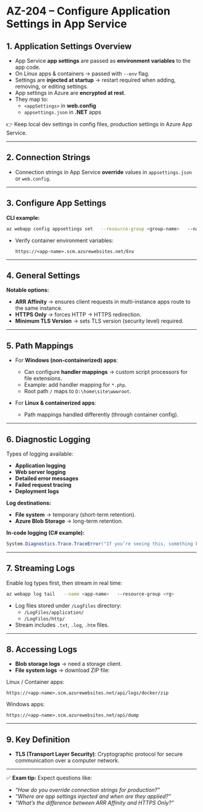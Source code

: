 # AZ-204 – Configure Application Settings in App Service

## 1. Application Settings Overview
- App Service **app settings** are passed as **environment variables** to the app code.
- On Linux apps & containers → passed with `--env` flag.
- Settings are **injected at startup** → restart required when adding, removing, or editing settings.
- App settings in Azure are **encrypted at rest**.
- They map to:
  - `<appSettings>` in **web.config**
  - `appsettings.json` in **.NET** apps

👉 Keep local dev settings in config files, production settings in Azure App Service.

---

## 2. Connection Strings
- Connection strings in App Service **override** values in `appsettings.json` or `web.config`.

---

## 3. Configure App Settings
**CLI example:**
```bash
az webapp config appsettings set   --resource-group <group-name>   --name <app-name>   --settings key1=value1 key2=value2
```

- Verify container environment variables:
  ```
  https://<app-name>.scm.azurewebsites.net/Env
  ```

---

## 4. General Settings
**Notable options:**
- **ARR Affinity** → ensures client requests in multi-instance apps route to the same instance.
- **HTTPS Only** → forces HTTP → HTTPS redirection.
- **Minimum TLS Version** → sets TLS version (security level) required.

---

## 5. Path Mappings
- For **Windows (non-containerized) apps**:
  - Can configure **handler mappings** → custom script processors for file extensions.
  - Example: add handler mapping for `*.php`.
  - Root path `/` maps to `D:\home\site\wwwroot`.

- For **Linux & containerized apps**:
  - Path mappings handled differently (through container config).

---

## 6. Diagnostic Logging
Types of logging available:
- **Application logging**
- **Web server logging**
- **Detailed error messages**
- **Failed request tracing**
- **Deployment logs**

**Log destinations:**
- **File system** → temporary (short-term retention).
- **Azure Blob Storage** → long-term retention.

**In-code logging (C# example):**
```csharp
System.Diagnostics.Trace.TraceError("If you're seeing this, something bad happened");
```

---

## 7. Streaming Logs
Enable log types first, then stream in real time:

```bash
az webapp log tail   --name <app-name>   --resource-group <rg>
```

- Log files stored under `/LogFiles` directory:
  - `/LogFiles/application/`
  - `/LogFiles/http/`
- Stream includes `.txt`, `.log`, `.htm` files.

---

## 8. Accessing Logs
- **Blob storage logs** → need a storage client.
- **File system logs** → download ZIP file:

Linux / Container apps:
```
https://<app-name>.scm.azurewebsites.net/api/logs/docker/zip
```

Windows apps:
```
https://<app-name>.scm.azurewebsites.net/api/dump
```

---

## 9. Key Definition
- **TLS (Transport Layer Security)**: Cryptographic protocol for secure communication over a computer network.

---

✅ **Exam tip:** Expect questions like:
- *“How do you override connection strings for production?”*  
- *“Where are app settings injected and when are they applied?”*  
- *“What’s the difference between ARR Affinity and HTTPS Only?”*  
